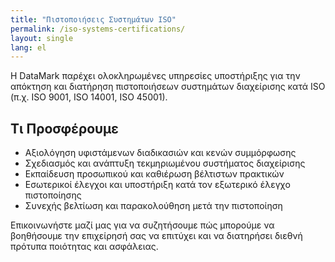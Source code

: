 ```yaml
---
title: "Πιστοποιήσεις Συστημάτων ISO"
permalink: /iso-systems-certifications/
layout: single
lang: el
---
```

Η DataMark παρέχει ολοκληρωμένες υπηρεσίες υποστήριξης για την απόκτηση και διατήρηση πιστοποιήσεων συστημάτων διαχείρισης κατά ISO (π.χ. ISO 9001, ISO 14001, ISO 45001). 

## Τι Προσφέρουμε

- Αξιολόγηση υφιστάμενων διαδικασιών και κενών συμμόρφωσης
- Σχεδιασμός και ανάπτυξη τεκμηριωμένου συστήματος διαχείρισης
- Εκπαίδευση προσωπικού και καθιέρωση βέλτιστων πρακτικών
- Εσωτερικοί έλεγχοι και υποστήριξη κατά τον εξωτερικό έλεγχο πιστοποίησης
- Συνεχής βελτίωση και παρακολούθηση μετά την πιστοποίηση

Επικοινωνήστε μαζί μας για να συζητήσουμε πώς μπορούμε να βοηθήσουμε την επιχείρησή σας να επιτύχει και να διατηρήσει διεθνή πρότυπα ποιότητας και ασφάλειας. 